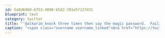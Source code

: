 ```yaml
---
id: 5a8d6960-6753-4890-b5d2-701e5f12f431
blueprint: text
category: twitter
title: "'@alkarim knock three times then say the magic password.  Failing that, @ one of us or just come upstairs and look for the OKDG office!"
caption: '<span class="username username_linked">@<a href="https://twitter.com/alkarim" title="Alkarim Nasser 🌵">alkarim</a></span> knock three times then say the magic password.  Failing that, @ one of us or just come upstairs and look for the OKDG office!'
---
```

